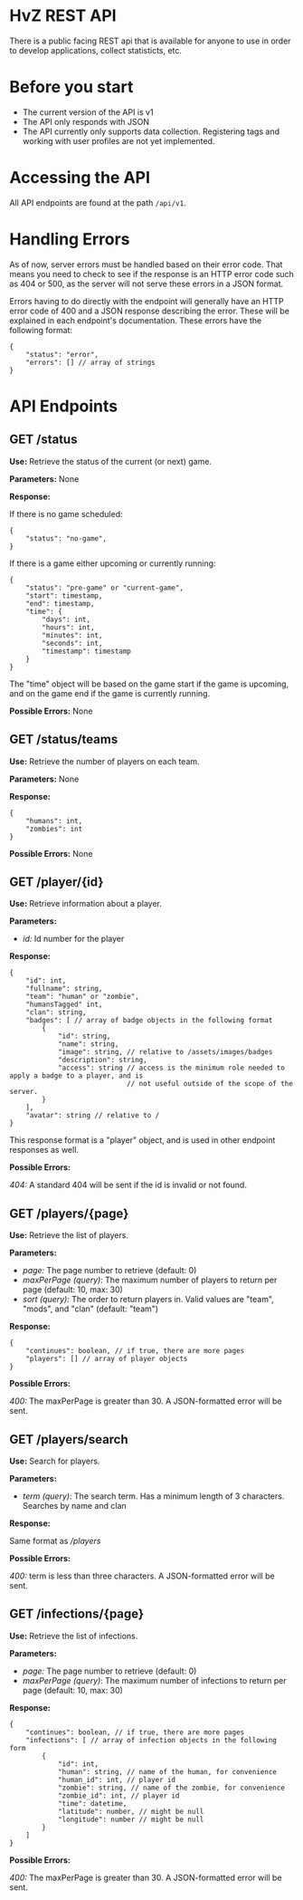 HvZ REST API
============

There is a public facing REST api that is available for anyone to use in order to develop applications, collect
statisticts, etc.

Before you start
================

* The current version of the API is v1
* The API only responds with JSON
* The API currently only supports data collection. Registering tags and working with user profiles are not yet
implemented.

Accessing the API
=================

All API endpoints are found at the path `/api/v1`.

Handling Errors
===============

As of now, server errors must be handled based on their error code. That means you need to check to see if the response
is an HTTP error code such as 404 or 500, as the server will not serve these errors in a JSON format.

Errors having to do directly with the endpoint will generally have an HTTP error code of 400 and a JSON response
describing the error. These will be explained in each endpoint's documentation. These errors have the following format:

    {
        "status": "error",
        "errors": [] // array of strings
    }

API Endpoints
=============

GET /status
-----------

**Use:** Retrieve the status of the current (or next) game.

**Parameters:** None

**Response:**

If there is no game scheduled:

    {
        "status": "no-game",
    }

If there is a game either upcoming or currently running:

    {
        "status": "pre-game" or "current-game",
        "start": timestamp,
        "end": timestamp,
        "time": {
            "days": int,
            "hours": int,
            "minutes": int,
            "seconds": int,
            "timestamp": timestamp
        }
    }

The "time" object will be based on the game start if the game is upcoming, and on the game end if the game is currently
running.

**Possible Errors:** None

GET /status/teams
-----------------

**Use:** Retrieve the number of players on each team.

**Parameters:** None

**Response:**

    {
        "humans": int,
        "zombies": int
    }

**Possible Errors:** None

GET /player/{id}
----------------

**Use:** Retrieve information about a player.

**Parameters:**

* _id:_ Id number for the player

**Response:**

    {
        "id": int,
        "fullname": string,
        "team": "human" or "zombie",
        "humansTagged" int,
        "clan": string,
        "badges": [ // array of badge objects in the following format
            {
                "id": string,
                "name": string,
                "image": string, // relative to /assets/images/badges
                "description": string,
                "access": string // access is the minimum role needed to apply a badge to a player, and is
                                 // not useful outside of the scope of the server.
            }
        ],
        "avatar": string // relative to /
    }

This response format is a "player" object, and is used in other endpoint responses as well.

**Possible Errors:**

_404:_ A standard 404 will be sent if the id is invalid or not found.

GET /players/{page}
-------------------

**Use:** Retrieve the list of players.

**Parameters:**

* _page:_ The page number to retrieve (default: 0)
* _maxPerPage (query)_: The maximum number of players to return per page (default: 10, max: 30)
* _sort (query):_ The order to return players in. Valid values are "team", "mods", and "clan" (default: "team")

**Response:**

    {
        "continues": boolean, // if true, there are more pages
        "players": [] // array of player objects
    }

**Possible Errors:**

_400:_ The maxPerPage is greater than 30. A JSON-formatted error will be sent.

GET /players/search
-------------------

**Use:** Search for players.

**Parameters:**

* _term (query)_: The search term. Has a minimum length of 3 characters. Searches by name and clan

**Response:**

Same format as _/players_

**Possible Errors:**

_400:_ term is less than three characters. A JSON-formatted error will be sent.

GET /infections/{page}
----------------------

**Use:** Retrieve the list of infections.

**Parameters:**

* _page:_ The page number to retrieve (default: 0)
* _maxPerPage (query)_: The maximum number of infections to return per page (default: 10, max: 30)

**Response:**

    {
        "continues": boolean, // if true, there are more pages
        "infections": [ // array of infection objects in the following form
            {
                "id": int,
                "human": string, // name of the human, for convenience
                "human_id": int, // player id
                "zombie": string, // name of the zombie, for convenience
                "zombie_id": int, // player id
                "time": datetime,
                "latitude": number, // might be null
                "longitude": number // might be null
            }
        ]
    }

**Possible Errors:**

_400:_ The maxPerPage is greater than 30. A JSON-formatted error will be sent.